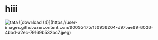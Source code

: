 # hiii

<img src=https://user-images.githubusercontent.com/90095475/136936411-b1b708c0-d3e9-4df6-90dc-6ea1c25f0d50.png  alt="tata">
![download (4)](https://user-images.githubusercontent.com/90095475/136938204-d97bae89-8038-4bbd-a2ec-79169b532bc7.jpeg)

